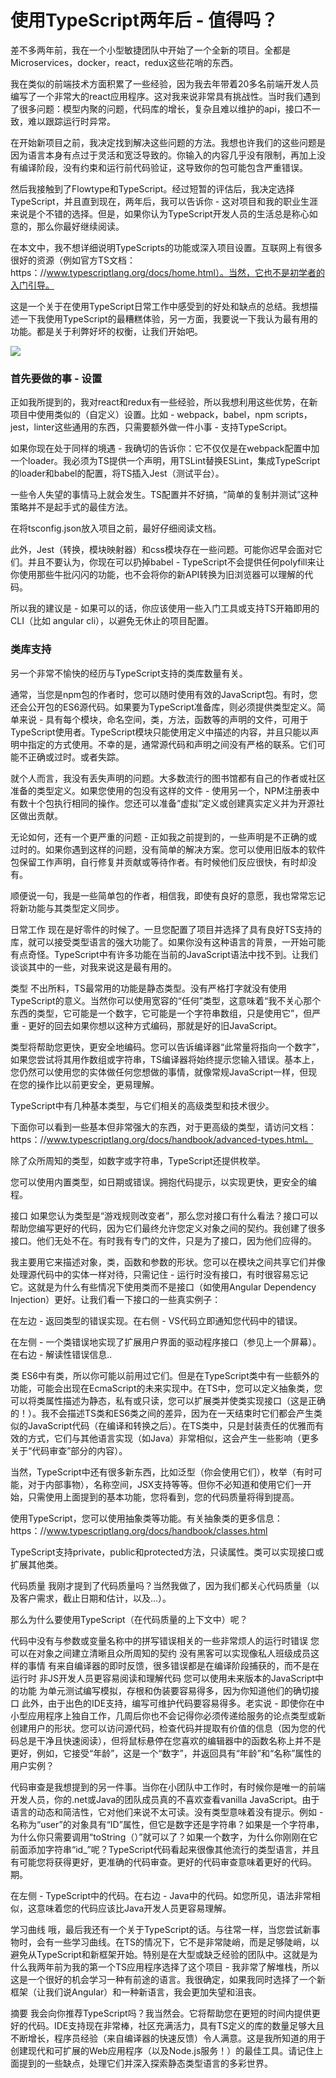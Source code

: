 # 使用TypeScript两年后 - 值得吗？

差不多两年前，我在一个小型敏捷团队中开始了一个全新的项目。全都是Microservices，docker，react，redux这些花哨的东西。

我在类似的前端技术方面积累了一些经验，因为我去年带着20多名前端开发人员编写了一个非常大的react应用程序。这对我来说非常具有挑战性。当时我们遇到了很多问题：模型内聚的问题，代码库的增长，复杂且难以维护的api，接口不一致，难以跟踪运行时异常。

在开始新项目之前，我决定找到解决这些问题的方法。我想也许我们的这些问题是因为语言本身有点过于灵活和宽泛导致的。你输入的内容几乎没有限制，再加上没有编译阶段，没有约束和运行前代码验证，这导致你的包可能包含严重错误。

然后我接触到了Flowtype和TypeScript。经过短暂的评估后，我决定选择TypeScript，并且直到现在，两年后，我可以告诉你 - 这对项目和我的职业生涯来说是个不错的选择。但是，如果你认为TypeScript开发人员的生活总是称心如意的，那么你最好继续阅读。

在本文中，我不想详细说明TypeScripts的功能或深入项目设置。互联网上有很多很好的资源（例如官方TS文档：https：//www.typescriptlang.org/docs/home.html）。当然，它也不是初学者的入门引导。

这是一个关于在使用TypeScript日常工作中感受到的好处和缺点的总结。我想描述一下我使用TypeScript的最糟糕体验，另一方面，我要说一下我认为最有用的功能。都是关于利弊好坏的权衡，让我们开始吧。

![](https://ecom.software/wp-content/uploads/2018/11/screenshot-from-2018-11-06-20.49.55.png)

### 首先要做的事 - 设置

正如我所提到的，我对react和redux有一些经验，所以我想利用这些优势，在新项目中使用类似的（自定义）设置。比如 - webpack，babel，npm scripts，jest，linter这些通用的东西，只需要额外做一件小事 - 支持TypeScript。

如果你现在处于同样的境遇 - 我确切的告诉你：它不仅仅是在webpack配置中加一个loader。我必须为TS提供一个声明，用TSLint替换ESLint，集成TypeScript的loader和babel的配置，将TS插入Jest（测试平台）。

一些令人失望的事情马上就会发生。TS配置并不好搞，“简单的复制并测试”这种策略并不是起手式的最佳方法。

在将tsconfig.json放入项目之前，最好仔细阅读文档。

此外，Jest（转换，模块映射器）和css模块存在一些问题。可能你迟早会面对它们。并且不要认为，你现在可以扔掉babel - TypeScript不会提供任何polyfill来让你使用那些牛批闪闪的功能，也不会将你的新API转换为旧浏览器可以理解的代码。

所以我的建议是 - 如果可以的话，你应该使用一些入门工具或支持TS开箱即用的CLI（比如 angular cli），以避免无休止的项目配置。

### 类库支持
另一个非常不愉快的经历与TypeScript支持的类库数量有关。

通常，当您是npm包的作者时，您可以随时使用有效的JavaScript包。有时，您还会公开包的ES6源代码。如果要为TypeScript准备库，则必须提供类型定义。简单来说 - 具有每个模块，命名空间，类，方法，函数等的声明的文件，可用于TypeScript使用者。TypeScript模块只能使用定义中描述的内容，并且只能以声明中指定的方式使用。不幸的是，通常源代码和声明之间没有严格的联系。它们可能不正确或过时。或者失踪。

就个人而言，我没有丢失声明的问题。大多数流行的图书馆都有自己的作者或社区准备的类型定义。如果您使用的包没有这样的文件 - 使用另一个，NPM注册表中有数十个包执行相同的操作。您还可以准备“虚拟”定义或创建真实定义并为开源社区做出贡献。

无论如何，还有一个更严重的问题 - 正如我之前提到的，一些声明是不正确的或过时的。如果你遇到这样的问题，没有简单的解决方案。您可以使用旧版本的软件包保留工作声明，自行修复并贡献或等待作者。有时候他们反应很快，有时却没有。

顺便说一句，我是一些简单包的作者，相信我，即使有良好的意愿，我也常常忘记将新功能与其类型定义同步。

日常工作
现在是好零件的时候了。一旦您配置了项目并选择了具有良好TS支持的库，就可以接受类型语言的强大功能了。如果你没有这种语言的背景，一开始可能有点奇怪。TypeScript中有许多功能在当前的JavaScript语法中找不到。让我们谈谈其中的一些，对我来说这是最有用的。

类型
不出所料，TS最常用的功能是静态类型。没有严格打字就没有使用TypeScript的意义。当然你可以使用宽容的“任何”类型，这意味着“我不关心那个东西的类型，它可能是一个数字，它可能是一个字符串数组，只是使用它”，但严重 - 更好的回去如果你想以这种方式编码，那就是好的旧JavaScript。

类型将帮助您更快，更安全地编码。您可以告诉编译器“此常量将指向一个数字”，如果您尝试将其用作数组或字符串，TS编译器将始终提示您输入错误。基本上，您仍然可以使用您的实体做任何您想做的事情，就像常规JavaScript一样，但现在您的操作比以前更安全，更易理解。

TypeScript中有几种基本类型，与它们相关的高级类型和技术很少。

下面你可以看到一些基本但非常强大的东西，对于更高级的类型，请访问文档：https：//www.typescriptlang.org/docs/handbook/advanced-types.html。



除了众所周知的类型，如数字或字符串，TypeScript还提供枚举。



您可以使用内置类型，如日期或错误。拥抱代码提示，以实现更快，更安全的编程。

接口
如果您认为类型是“游戏规则改变者”，那么您对接口有什么看法？接口可以帮助您编写更好的代码，因为它们最终允许您定义对象之间的契约。我创建了很多接口。他们无处不在。有时我有专门的文件，只是为了接口，因为他们应得的。

我主要用它来描述对象，类，函数和参数的形状。您可以在模块之间共享它们并像处理源代码中的实体一样对待，只需记住 - 运行时没有接口，有时很容易忘记它。这就是为什么有些情况下使用类而不是接口（如使用Angular Dependency Injection）更好。让我们看一下接口的一些真实例子：



在左边 - 返回类型的错误实现。在右侧 - VS代码立即通知您代码中的错误。



在左侧 - 一个类错误地实现了扩展用户界面的驱动程序接口（参见上一个屏幕）。在右边 - 解读性错误信息..

类
ES6中有类，所以你可能以前用过它们。但是在TypeScript类中有一些额外的功能，可能会出现在EcmaScript的未来实现中。在TS中，您可以定义抽象类，您可以将类属性描述为静态，私有或只读，您可以扩展类并使类实现接口（这是正确的！）。我不会描述TS类和ES6类之间的差异，因为在一天结束时它们都会产生类似的JavaScript代码（在编译和转换之后）。在TS类中，只是封装责任的优雅而有效的方式，它们与其他语言实现（如Java）非常相似，这会产生一些影响（更多关于“代码审查”部分的内容）。

当然，TypeScript中还有很多新东西，比如泛型（你会使用它们），枚举（有时可能，对于内部事物），名称空间，JSX支持等等。但你不必知道和使用它们一开始，只需使用上面提到的基本功能，您将看到，您的代码质量将得到提高。



使用TypeScript，您可以使用抽象类等功能。有关抽象类的更多信息：https：//www.typescriptlang.org/docs/handbook/classes.html



TypeScript支持private，public和protected方法，只读属性。类可以实现接口或扩展其他类。

代码质量
我刚才提到了代码质量吗？当然我做了，因为我们都关心代码质量（以及客户需求，截止日期和估计，以及...）。

那么为什么要使用TypeScript（在代码质量的上下文中）呢？

代码中没有与参数或变量名称中的拼写错误相关的一些非常烦人的运行时错误
您可以在对象之间建立清晰且众所周知的契约
没有黑客可以实现像私人班级成员这样的事情
有来自编译器的即时反馈，很多错误都是在编译阶段捕获的，而不是在运行时
非JS开发人员更容易阅读和理解代码
您可以使用未来版本的JavaScript中的功能
为单元测试编写模拟，存根和伪装要容易得多，因为你知道他们的确切接口
此外，由于出色的IDE支持，编写可维护代码要容易得多。老实说 - 即使你在中小型应用程序上独自工作，几周后你也不会记得你必须传递给服务的论点类型或新创建用户的形状。您可以访问源代码，检查代码并提取有价值的信息（因为您的代码总是干净且快速阅读），但将鼠标悬停在您喜欢的编辑器中的函数名称上并不是更好，例如，它接受“年龄”，这是一个“数字”，并返回具有“年龄”和“名称”属性的用户实例？

代码审查是我想提到的另一件事。当你在小团队中工作时，有时候你是唯一的前端开发人员，你的.net或Java的团队成员真的不喜欢查看vanilla JavaScript。由于语言的动态和简洁性，它对他们来说不太可读。没有类型意味着没有提示。例如 - 名称为“user”的对象具有“ID”属性，但它是数字还是字符串？如果是一个字符串，为什么你只需要调用“toString（）”就可以了？如果一个数字，为​​什么你刚刚在它前面添加字符串“id_”呢？TypeScript代码看起来很像其他流行的类型语言，并且有可能您将获得更好，更准确的代码审查。更好的代码审查意味着更好的代码。期。



在左侧 - TypeScript中的代码。在右边 - Java中的代码。如您所见，语法非常相似，这意味着您的代码应该比Java开发人员更容易理解。

学习曲线
哦，最后我还有一个关于TypeScript的话。与往常一样，当您尝试新事物时，会有一些学习曲线。在TS的情况下，它不是非常陡峭，而是足够陡峭，以避免从TypeScript和新框架开始。特别是在大型或缺乏经验的团队中。这就是为什么我两年前为我的第一个TS应用程序选择了这个项目 - 我非常了解堆栈，所以这是一个很好的机会学习一种有前途的语言。我很确定，如果我同时选择了一个新框架（让我们说Angular）和一种新语言，我会更加失望和沮丧。

摘要
我会向你推荐TypeScript吗？我当然会。它将帮助您在更短的时间内提供更好的代码。IDE支持现在非常棒，社区充满活力，具有TS定义的库的数量足够大且不断增长，程序员经验（来自编译器的快速反馈）令人满意。这是我所知道的用于创建现代和可扩展的Web应用程序（以及Node.js服务！）的最佳工具。请记住上面提到的一些缺点，处理它们并深入探索静态类型语言的多彩世界。